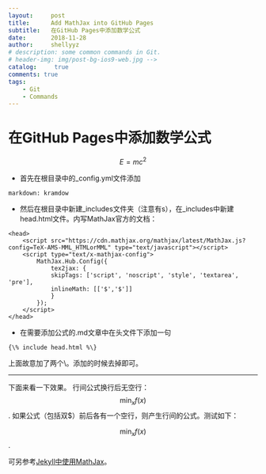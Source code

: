 ```yaml
---
layout:     post
title:      Add MathJax into GitHub Pages
subtitle:   在GitHub Pages中添加数学公式
date:       2018-11-28
author:     shellyyz
# description: some common commands in Git.
# header-img: img/post-bg-ios9-web.jpg -->
catalog: 	 true
comments: true
tags:
    - Git
    - Commands
---
```


# 在GitHub Pages中添加数学公式
$$E = m c^2$$

- 首先在根目录中的_config.yml文件添加

```
markdown: kramdow
```

- 然后在根目录中新建_includes文件夹（注意有s），在_includes中新建head.html文件。内写MathJax官方的文档：

```
<head>
    <script src="https://cdn.mathjax.org/mathjax/latest/MathJax.js?config=TeX-AMS-MML_HTMLorMML" type="text/javascript"></script>
    <script type="text/x-mathjax-config">
        MathJax.Hub.Config({
            tex2jax: {
            skipTags: ['script', 'noscript', 'style', 'textarea', 'pre'],
            inlineMath: [['$','$']]
            }
        });
    </script>
</head>
```

- 在需要添加公式的.md文章中在头文件下添加一句

```
{\% include head.html %\}
```
上面故意加了两个\。添加的时候去掉即可。

----

下面来看一下效果。
行间公式换行后无空行：
$$\min_{x} f(x)$$.
如果公式（包括双$）前后各有一个空行，则产生行间的公式。测试如下：

$$\min_{x} f(x)$$.

可另参考[Jekyll中使用MathJax](http://pkuwwt.github.io/linux/2013-12-03-jekyll-using-mathjax/)。
